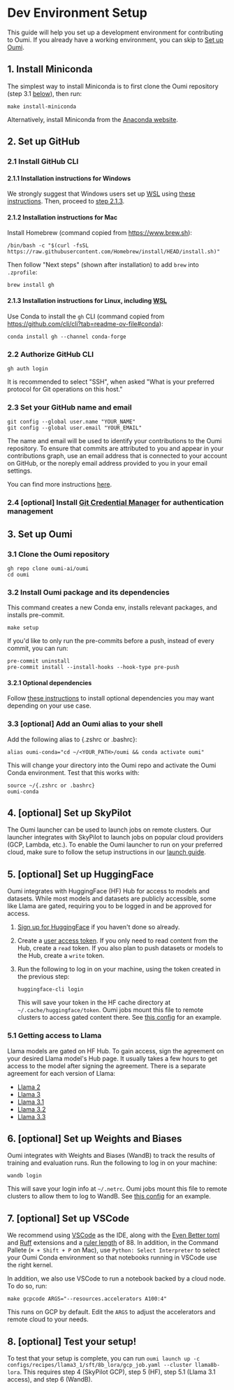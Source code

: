 # Dev Environment Setup

This guide will help you set up a development environment for contributing to Oumi. If you already have a working environment, you can skip to [Set up Oumi](#set-up-oumi).

## 1. Install Miniconda

The simplest way to install Miniconda is to first clone the Oumi repository (step 3.1 [below](#clone-the-oumi-repository)), then run:

```shell
make install-miniconda
```

Alternatively, install Miniconda from the [Anaconda website](https://docs.anaconda.com/free/miniconda/miniconda-install/).

## 2. Set up GitHub

### 2.1 Install GitHub CLI

#### 2.1.1 Installation instructions for Windows

We strongly suggest that Windows users set up [WSL](https://learn.microsoft.com/en-us/windows/wsl/) using [these instructions](https://learn.microsoft.com/en-us/windows/wsl/install). Then, proceed to [step 2.1.3](#installation-instructions-for-linux-including-wsl).

#### 2.1.2 Installation instructions for Mac

Install Homebrew (command copied from <https://www.brew.sh>):

```shell
/bin/bash -c "$(curl -fsSL https://raw.githubusercontent.com/Homebrew/install/HEAD/install.sh)"
```

Then follow "Next steps" (shown after installation) to add `brew` into `.zprofile`:

```shell
brew install gh
```

#### 2.1.3 Installation instructions for Linux, including [WSL](https://learn.microsoft.com/en-us/windows/wsl/)

Use Conda to install the `gh` CLI (command copied from <https://github.com/cli/cli?tab=readme-ov-file#conda>):

```shell
conda install gh --channel conda-forge
```

### 2.2 Authorize GitHub CLI

```shell
gh auth login
```

It is recommended to select "SSH", when asked "What is your preferred protocol for Git operations on this host."

### 2.3 Set your GitHub name and email

```shell
git config --global user.name "YOUR_NAME"
git config --global user.email "YOUR_EMAIL"
```

The name and email will be used to identify your contributions to the Oumi repository. To ensure that commits are attributed to you and appear in your contributions graph, use an email address that is connected to your account on GitHub, or the noreply email address provided to you in your email settings.

You can find more instructions [here](https://docs.github.com/en/account-and-profile/setting-up-and-managing-your-personal-account-on-github/managing-email-preferences/setting-your-commit-email-address).

### 2.4 [optional] Install [Git Credential Manager](https://docs.github.com/en/get-started/getting-started-with-git/about-remote-repositories#cloning-with-https-urls) for authentication management

## 3. Set up Oumi

### 3.1 Clone the Oumi repository

```shell
gh repo clone oumi-ai/oumi
cd oumi
```

### 3.2 Install Oumi package and its dependencies

This command creates a new Conda env, installs relevant packages, and installs pre-commit.

```shell
make setup
```

If you'd like to only run the pre-commits before a push, instead of every commit, you can run:

```shell
pre-commit uninstall
pre-commit install --install-hooks --hook-type pre-push
```

#### 3.2.1 Optional dependencies

Follow [these instructions](../get_started/installation.md#optional-dependencies) to install optional dependencies you may want depending on your use case.

### 3.3 [optional] Add an Oumi alias to your shell

Add the following alias to {.zshrc or .bashrc}:

```shell
alias oumi-conda="cd ~/<YOUR_PATH>/oumi && conda activate oumi"
```

This will change your directory into the Oumi repo and activate the Oumi Conda
environment. Test that this works with:

```shell
source ~/{.zshrc or .bashrc}
oumi-conda
```

## 4. [optional] Set up SkyPilot

The Oumi launcher can be used to launch jobs on remote clusters. Our launcher integrates with SkyPilot to launch jobs on popular cloud providers (GCP, Lambda, etc.). To enable the Oumi launcher to run on your preferred cloud, make sure to follow the setup instructions in our [launch guide](../user_guides/launch/launch.md).

## 5. [optional] Set up HuggingFace

Oumi integrates with HuggingFace (HF) Hub for access to models and datasets. While most models and datasets are publicly accessible, some like Llama are gated, requiring you to be logged in and be approved for access.

1. [Sign up for HuggingFace](https://huggingface.co/join) if you haven't done so already.
2. Create a [user access token](https://huggingface.co/docs/hub/en/security-tokens). If you only need to read content from the Hub, create a `read` token. If you also plan to push datasets or models to the Hub, create a `write` token.
3. Run the following to log in on your machine, using the token created in the previous step:

   ```shell
   huggingface-cli login
   ```

   This will save your token in the HF cache directory at `~/.cache/huggingface/token`. Oumi jobs mount this file to remote clusters to access gated content there. See [this config](https://github.com/oumi-ai/oumi/blob/535f28b3c93a6423abc247e921a00d2b27de14df/configs/recipes/llama3_1/sft/8b_full/gcp_job.yaml#L19) for an example.

### 5.1 Getting access to Llama

Llama models are gated on HF Hub. To gain access, sign the agreement on your desired Llama model's Hub page. It usually takes a few hours to get access to the model after signing the agreement. There is a separate agreement for each version of Llama:

- [Llama 2](https://huggingface.co/meta-llama/Llama-2-70b-hf)
- [Llama 3](https://huggingface.co/meta-llama/Meta-Llama-3-70B-Instruct)
- [Llama 3.1](https://huggingface.co/meta-llama/Llama-3.1-70B-Instruct)
- [Llama 3.2](https://huggingface.co/meta-llama/Llama-3.2-90B-Vision-Instruct)
- [Llama 3.3](https://huggingface.co/meta-llama/Llama-3.3-70B-Instruct)

## 6. [optional] Set up Weights and Biases

Oumi integrates with Weights and Biases (WandB) to track the results of training and evaluation runs. Run the following to log in on your machine:

```shell
wandb login
```

This will save your login info at `~/.netrc`. Oumi jobs mount this file to remote clusters to allow them to log to WandB. See [this config](https://github.com/oumi-ai/oumi/blob/535f28b3c93a6423abc247e921a00d2b27de14df/configs/recipes/llama3_1/sft/8b_full/gcp_job.yaml#L16) for an example.

## 7. [optional] Set up VSCode

We recommend using [VSCode](https://code.visualstudio.com/) as the IDE, along with the [Even Better toml](https://marketplace.visualstudio.com/items?itemName=tamasfe.even-better-toml) and [Ruff](https://marketplace.visualstudio.com/items?itemName=charliermarsh.ruff) extensions and a [ruler length](https://levelup.gitconnected.com/do-you-know-about-rulers-in-visual-studio-code-f754b221a135) of 88. In addition, in the Command Pallete (`⌘ + Shift + P` on Mac), use `Python: Select Interpreter` to select your Oumi Conda environment so that notebooks running in VSCode use the right kernel.

In addition, we also use VSCode to run a notebook backed by a cloud node. To do so, run:

```shell
make gcpcode ARGS="--resources.accelerators A100:4"
```

This runs on GCP by default. Edit the `ARGS` to adjust the accelerators and remote cloud to your needs.

## 8. [optional] Test your setup!

To test that your setup is complete, you can run `oumi launch up -c configs/recipes/llama3_1/sft/8b_lora/gcp_job.yaml --cluster llama8b-lora`. This requires step 4 (SkyPilot GCP), step 5 (HF), step 5.1 (Llama 3.1 access), and step 6 (WandB).
